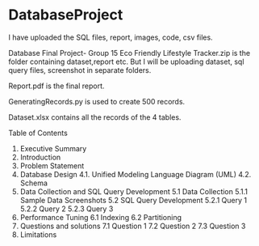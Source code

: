 # DatabaseProject

I have uploaded the SQL files, report, images, code, csv files.

Database Final Project- Group 15 Eco Friendly Lifestyle Tracker.zip is the folder containing dataset,report etc.
But I will be uploading dataset, sql query files, screenshot in separate folders. 

Report.pdf is the final report.

GeneratingRecords.py is used to create 500 records.

Dataset.xlsx contains all the records of the 4 tables.

Table of Contents 
1. Executive Summary 
2. Introduction 
3. Problem Statement 
4. Database Design 
4.1. Unified Modeling Language Diagram (UML) 
4.2. Schema 
5. Data Collection and SQL Query Development 
5.1 Data Collection 
5.1.1 Sample Data Screenshots
5.2 SQL Query Development 
5.2.1 Query 1 
5.2.2 Query 2 
5.2.3 Query 3 
6. Performance Tuning 
6.1 Indexing 
6.2 Partitioning 
7. Questions and solutions 
7.1 Question 1 
7.2 Question 2 
7.3 Question 3 
8. Limitations
